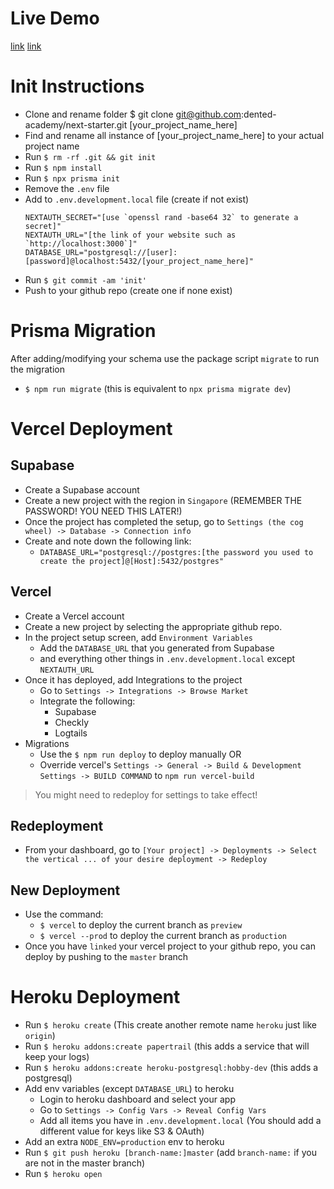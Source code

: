 # Live Demo 
[link](https://project-4-music-player-end.vercel.app/)
<a href="https://project-4-music-player-end.vercel.app/">link</a>

# Init Instructions
- Clone and rename folder $ git clone git@github.com:dented-academy/next-starter.git [your_project_name_here]
- Find and rename all instance of [your_project_name_here] to your actual project name
- Run `$ rm -rf .git && git init`
- Run `$ npm install`
- Run `$ npx prisma init`
- Remove the `.env` file
- Add to `.env.development.local` file (create if not exist)
  ```env
  NEXTAUTH_SECRET="[use `openssl rand -base64 32` to generate a secret]"
  NEXTAUTH_URL="[the link of your website such as `http://localhost:3000`]"
  DATABASE_URL="postgresql://[user]:[password]@localhost:5432/[your_project_name_here]"
  ```
- Run `$ git commit -am 'init'`
- Push to your github repo (create one if none exist)

# Prisma Migration
After adding/modifying your schema use the package script `migrate` to run the migration
- `$ npm run migrate` (this is equivalent to `npx prisma migrate dev`)

# Vercel Deployment
## Supabase
- Create a Supabase account
- Create a new project with the region in `Singapore` (REMEMBER THE PASSWORD! YOU NEED THIS LATER!)
- Once the project has completed the setup, go to `Settings (the cog wheel) -> Database -> Connection info`
- Create and note down the following link:
  - `DATABASE_URL="postgresql://postgres:[the password you used to create the project]@[Host]:5432/postgres"`

## Vercel
- Create a Vercel account
- Create a new project by selecting the appropriate github repo.
- In the project setup screen, add `Environment Variables`
  - Add the `DATABASE_URL` that you generated from Supabase
  - and everything other things in `.env.development.local` except `NEXTAUTH_URL`
- Once it has deployed, add Integrations to the project
  - Go to `Settings -> Integrations -> Browse Market`
  - Integrate the following:
    - Supabase
    - Checkly
    - Logtails
- Migrations
  - Use the `$ npm run deploy` to deploy manually OR
  - Override vercel's `Settings -> General -> Build & Development Settings -> BUILD COMMAND` to `npm run vercel-build`

> You might need to redeploy for settings to take effect!

## Redeployment
- From your dashboard, go to `[Your project] -> Deployments -> Select the vertical ... of your desire deployment -> Redeploy`

## New Deployment
- Use the command:
  - `$ vercel` to deploy the current branch as `preview`
  - `$ vercel --prod` to deploy the current branch as `production`
- Once you have `linked` your vercel project to your github repo, you can deploy by pushing to the `master` branch

# Heroku Deployment
- Run `$ heroku create` (This create another remote name `heroku` just like `origin`)
- Run `$ heroku addons:create papertrail` (this adds a service that will keep your logs)
- Run `$ heroku addons:create heroku-postgresql:hobby-dev` (this adds a postgresql)
- Add env variables (except `DATABASE_URL`) to heroku
  - Login to heroku dashboard and select your app
  - Go to `Settings -> Config Vars -> Reveal Config Vars`
  - Add all items you have in `.env.development.local` (You should add a different value for keys like S3 & OAuth)
- Add an extra `NODE_ENV=production` env to heroku
- Run `$ git push heroku [branch-name:]master` (add `branch-name:` if you are not in the master branch)
- Run `$ heroku open`
